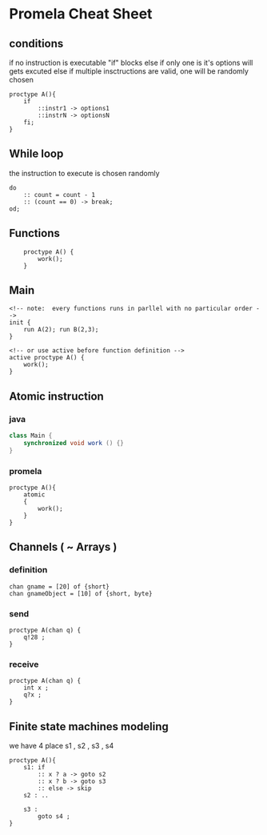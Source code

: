 # Promela Cheat Sheet

## conditions

if no instruction is executable "if" blocks
else if only one is it's options will gets excuted
else if multiple insctructions are valid, one will be randomly chosen

```promela
proctype A(){
    if
        ::instr1 -> options1
        ::instrN -> optionsN
    fi;
}

```

## While loop

the instruction to execute is chosen randomly

```promela
do
    :: count = count - 1
    :: (count == 0) -> break;
od;

```

## Functions

```promela
    proctype A() {
        work();
    }

```

## Main

```promela
<!-- note:  every functions runs in parllel with no particular order -->
init {
    run A(2); run B(2,3);
}

<!-- or use active before function definition -->
active proctype A() {
    work();
}
```

## Atomic instruction

### java

```java
class Main {
    synchronized void work () {}
}
```

### promela

```promela
proctype A(){
    atomic
    {
        work();
    }
}
```

## Channels ( ~ Arrays )

### definition

```promela
chan gname = [20] of {short}
chan gnameObject = [10] of {short, byte}
```

### send

```promela
proctype A(chan q) {
    q!28 ;
}
```

### receive

```promela
proctype A(chan q) {
    int x ;
    q?x ;
}
```

## Finite state machines modeling

we have 4 place s1 , s2 , s3 , s4

```promela
proctype A(){
    s1: if
        :: x ? a -> goto s2
        :: x ? b -> goto s3
        :: else -> skip
    s2 : ..

    s3 :
        goto s4 ;
}

```
